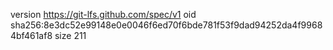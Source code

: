 version https://git-lfs.github.com/spec/v1
oid sha256:8e3dc52e99148e0e0046f6ed70f6bde781f53f9dad94252da4f99684bf461af8
size 211
